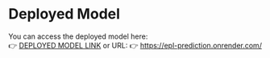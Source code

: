 # Deployed Model

You can access the deployed model here:  
👉 <a href="https://epl-prediction.onrender.com/" target="_blank">DEPLOYED MODEL LINK</a>
or URL:
👉 https://epl-prediction.onrender.com/

